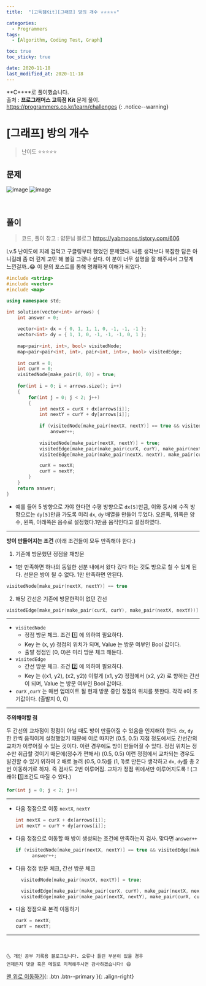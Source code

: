 ```yaml
---
title:  "[고득점Kit][그래프] 방의 개수 ⭐⭐⭐⭐⭐" 

categories:
  - Programmers
tags:
  - [Algorithm, Coding Test, Graph]

toc: true
toc_sticky: true

date: 2020-11-18
last_modified_at: 2020-11-18
---
```

**C++**로 풀이했습니다.  
출처 : **프로그래머스 고득점 Kit** 문제 풀이. <https://programmers.co.kr/learn/challenges>
{: .notice--warning}

# [그래프] 방의 개수

> 난이도 ⭐⭐⭐⭐⭐

## 문제

![image](https://user-images.githubusercontent.com/42318591/99630402-2da50480-2a7d-11eb-9f3b-67e1be7d647e.png)
![image](https://user-images.githubusercontent.com/42318591/99630419-3695d600-2a7d-11eb-9349-b81d074591d0.png)

<br>

## 풀이 

> 코드, 풀이 참고 : 얍문님 블로그 <https://yabmoons.tistory.com/606>

Lv.5 난이도에 지레 겁먹고 구글링부터 했었던 문제였다. 나름 생각보다 복잡한 답은 아니길래 좀 더 깊게 고민 해 볼걸 그랬나 싶다. 이 분이 너무 설명을 잘 해주셔서 그렇게 느낀걸까..😂 이 분의 포스트를 통해 명쾌하게 이해가 되었다.

```cpp
#include <string>
#include <vector>
#include <map>

using namespace std;

int solution(vector<int> arrows) {
    int answer = 0;
    
    vector<int> dx = { 0, 1, 1, 1, 0, -1, -1, -1 };
    vector<int> dy = { 1, 1, 0, -1, -1, -1, 0, 1 };
    
    map<pair<int, int>, bool> visitedNode;
    map<pair<pair<int, int>, pair<int, int>>, bool> visitedEdge;
    
    int curX = 0;
    int curY = 0;
    visitedNode[make_pair(0, 0)] = true;
    
    for(int i = 0; i < arrows.size(); i++)
    {
        for(int j = 0; j < 2; j++)  
        {
            int nextX = curX + dx[arrows[i]];
            int nextY = curY + dy[arrows[i]];
            
            if (visitedNode[make_pair(nextX, nextY)] == true && visitedEdge[make_pair(make_pair(curX, curY), make_pair(nextX, nextY))] == false)
                answer++;
            
            visitedNode[make_pair(nextX, nextY)] = true;
            visitedEdge[make_pair(make_pair(curX, curY), make_pair(nextX, nextY))] = true;
            visitedEdge[make_pair(make_pair(nextX, nextY), make_pair(curX, curY))] = true;

            curX = nextX;
            curY = nextY;
        }
    }
    return answer;
}
```

- 예를 들어 5 방향으로 가야 한다면 수평 방향으로 `dx[5]`만큼, 이와 동시에 수직 방향으로는 `dy[5]`만큼 가도록 미리 `dx`, `dy` 배열을 만들어 두었다. 오른쪽, 위쪽은 양수, 왼쪽, 아래쪽은 음수로 설정했다.1만큼 움직인다고 설정하였다.

***
**방이 만들어지는 조건** (아래 조건들이 모두 만족해야 한다.)

1. 기존에 방문했던 정점을 재방문
  - 1만 만족하면 하나의 동일한 선분 내에서 왔다 갔다 하는 것도 방으로 칠 수 있게 된다. 선분은 방이 될 수 없다. 1만 만족하면 안된다.
  ```cpp
  visitedNode[make_pair(nextX, nextY)] == true
  ```
2. 해당 간선은 기존에 방문한적이 없던 간선
  ```cpp
  visitedEdge[make_pair(make_pair(curX, curY), make_pair(nextX, nextY))] == false
  ```

***

- `visitedNode`
  - 정점 방문 체크. 조건 1️⃣ 에 의하여 필요하다.
  - Key 는 (x, y) 정점의 위치가 되며, Value 는 방문 여부인 Bool 값이다.
  - 출발 정점인 (0, 0)은 미리 방문 체크 해둔다.
- `visitedEdge`
  - 간선 방문 체크. 조건 2️⃣ 에 의하여 필요하다.
  - Key 는 ((x1, y2), (x2, y2)) 이렇게 (x1, y2) 정점에서 (x2, y2) 로 향하는 간선이 되며, Value 는 방문 여부인 Bool 값이다.
- `curX` ,`curY` 는 매번 업데이트 될 현재 방문 중인 정점의 위치를 뜻한다. 각각 `0`이 초기값이다. (출발지 0, 0)

***
**주의해야할 점**

두 간선의 교차점이 정점이 아닐 때도 방이 만들어질 수 있음을 인지해야 한다. `dx`, `dy` 한 칸씩 움직이게 설정했었기 때문에 이로 따지면 (0.5, 0.5) 지점 정도에서도 간선간의 교차가 이루어질 수 있는 것이다. 이런 경우에도 방이 만들어질 수 있다. 정점 위치는 정수만 취급할 것이기 때문에(정수가 편해서) (0.5, 0.5) 이런 정점에서 교차되는 경우도 발견할 수 있기 위하여 2 배로 늘려 (0.5, 0.5)를 (1, 1)로 만든다 생각하고 `dx`, `dy`를 총 2 번 이동하기로 하자. 즉 검사도 2번 이루어짐. 교차가 정점 위에서만 이루어지도록 ! (그래야 1️⃣조건도 따질 수 있다.)

```cpp
for(int j = 0; j < 2; j++) 
```

***

- 다음 정점으로 이동 `nextX`, `nextY`
  ```cpp
  int nextX = curX + dx[arrows[i]];
  int nextY = curY + dy[arrows[i]];
  ```
- 다음 정점으로 이동할 때 방이 생성되는 조건에 만족하는지 검사. 맞다면 `answer++`
  ```cpp
  if (visitedNode[make_pair(nextX, nextY)] == true && visitedEdge[make_pair(make_pair(curX, curY), make_pair(nextX, nextY))] == false)
        answer++;
  ```
- 다음 정점 방문 체크, 간선 방문 체크
  ```cpp
    visitedNode[make_pair(nextX, nextY)] = true;

    visitedEdge[make_pair(make_pair(curX, curY), make_pair(nextX, nextY))] = true;
    visitedEdge[make_pair(make_pair(nextX, nextY), make_pair(curX, curY))] = true;
  ```
- 다음 정점으로 본격 이동하기
  ```cpp
  curX = nextX;
  curY = nextY;
  ```


***
<br>

    🌜 개인 공부 기록용 블로그입니다. 오류나 틀린 부분이 있을 경우 
    언제든지 댓글 혹은 메일로 지적해주시면 감사하겠습니다! 😄

[맨 위로 이동하기](#){: .btn .btn--primary }{: .align-right}